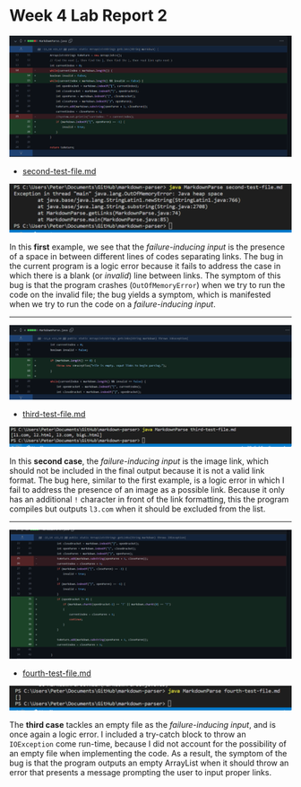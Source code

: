 # Week 4 Lab Report 2


![Invalid line](l2_1.png)
* [second-test-file.md](https://github.com/PeterNguyen4/markdown-parser/blob/main/second-test-file.md)

![Empty file](l2_1(2).png)

In this **first** example, we see that the *failure-inducing input* is the presence of a space in between different lines of codes separating links. The bug in the current program is a logic error because it fails to address the case in which there is a blank (or *invalid*) line between links. The symptom of this bug is that the program crashes (`OutOfMemoryError`) when we try to run the code on the invalid file; the bug yields a symptom, which is manifested when we try to run the code on a *failure-inducing input*.

---
![Empty file](l2_2.png)
* [third-test-file.md](https://github.com/PeterNguyen4/markdown-parser/blob/main/third-test-file.md)

![Image input](l2_2(2).png)

In this **second case**, the *failure-inducing input* is the image link, which should not be included in the final output because it is not a valid link format. The bug here, similar to the first example, is a logic error in which I fail to address the presence of an image as a possible link. Because it only has an additional `!` character in front of the link formatting, this the program compiles but outputs `l3.com` when it should be excluded from the list.

---
![Image Invalid](l2_3.png)
* [fourth-test-file.md](https://github.com/PeterNguyen4/markdown-parser/blob/main/fourth-test-file.md)

![Empty file](l2_3(2).png)

The **third case** tackles an empty file as the *failure-inducing input*, and is once again a logic error. I included a try-catch block to throw an `IOException` come run-time, because I did not account for the possibility of an empty file when implementing the code. As a result, the symptom of the bug is that the program outputs an empty ArrayList when it should throw an error that presents a message prompting the user to input proper links.

